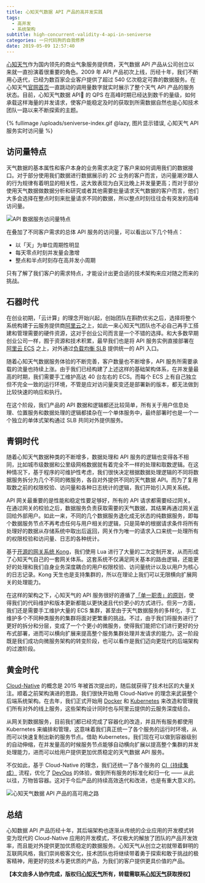 ```yaml
---
title: 心知天气数据 API 产品的高并发实践
tags:
  - 高并发
  - 系统架构
subtitle: high-concurrent-validity-4-api-in-seniverse
categories: 一只代码狗的自我修养
date: 2019-05-09 12:57:40
---
```


[心知天气](https://www.seniverse.com/)作为国内领先的商业气象服务提供商，天气数据 API 产品从公司创立以来就一直扮演着很重要的角色。2009 年 API 产品初次上线，历经十年，我们不断用心迭代，已经为数百家企业客户提供了超过 540 亿次稳定可靠的数据服务。在心知天气[官网首页](https://www.seniverse.com/)一直跳动的调用量数字就实时展示了整个天气 API 产品的服务状态。目前，心知天气数据 API 的 QPS 在高峰时期已经达到数千的量级，如何承载这样海量的并发请求，使客户能稳定及时的获取到所需数据自然也是心知技术团队一路以来不断探索的主题。

{% fullimage /uploads/seniverse-index.gif @lazy, 图片显示错误, 心知天气 API 服务实时访问量 %}

<!-- more -->

## 访问量特点

天气数据的基本属性和客户本身的业务需求决定了客户来如何调用我们的数据接口。对于部分使用我们数据进行数据展示的 2C 业务的客户而言，访问量潮汐跟人的行为规律有着明显的相关性，这大致表现为白天比晚上并发量更高；而对于部分使用天气数据做数据分析和研究或者其他需要批量请求天气数据的客户而言，他们大多会选择在整点时刻来批量请求不同的数据，所以整点时刻往往会有突发的高峰访问量。

![API 数据服务访问量特点](https://i.loli.net/2019/04/18/5cb885ced4a0b.png)

在叠加了不同客户需求的总体 API 服务的访问量，可以看出以下几个特点：

- 以「天」为单位周期性明显
- 每天零点时刻并发量会激增
- 整点和半点时刻存在高并发小周期

只有了解了我们客户的需求特点，才能设计出更合适的技术架构来应对随之而来的挑战。

## 石器时代

在创业初期，「云计算」的理念开始兴起，创始团队在斟酌优劣之后，选择将整个系统构建于云服务提供商[阿里云](https://www.aliyun.com/)之上，如此一来心知天气团队也不必自己再手工搭建和管理需要的硬件资源，这对于创业公司而言是一个不错的选择。和大多数早期创业公司一样，囿于资源和技术积累，最早我们也是将 API 服务实例直接部署在[阿里云 ECS](https://cn.aliyun.com/product/ecs) 之上，对外通过[负载均衡 SLB](https://www.aliyun.com/product/slb) 提供统一的 API 入口。

随着心知天气数据服务体验的不断完善，客户数量也不断增多，API 服务所需要承载的流量也持续上涨。由于我们已经构建了上述这样的基础架构体系，在并发量最高的时期，我们需要手工维护高达 40 台左右的 ECS。而每个 ECS 上有自己独立但不完全一致的运行环境，不管是应对访问量突变还是部署新的版本，都无法做到比较快速的响应和执行。

在这个阶段，我们产品的 API 数据和逻辑都还比较简单，所有关于用户信息处理、位置服务和数据处理的逻辑都揉杂在一个单体服务中，最终部署时也是一个一个独立的单体式架构通过 SLB 共同对外提供服务。

## 青铜时代

随着心知天气数据种类的不断增多，数据处理和 API 服务的逻辑也变得各不相同，比如城市级数据和公里级网格数据就有着完全不一样的处理和取数逻辑。在这种情况下，基于程序的可维护性考虑，我们很快决定根据数据处理逻辑的不同将数据服务拆分为几个不同的微服务，各自对外提供不同的天气数据 API。而为了复用取数之前的权限校验、访问量和各种日志统计的逻辑，我们开始引入网关系统。

API 网关最重要的是性能和稳定性要足够好，所有的 API 请求都需要经过网关。在通过网关的校验之后，数据服务负责获取需要的天气数据，其结果再通过网关返回给外部用户。如此一来，不同的几个数据服务退化成无状态的纯数据服务，即每个数据服务节点不再考虑任何与用户相关的逻辑，只是简单的根据请求条件将所有处理好的数据从存储系统中取出后返回，网关作为唯一的请求入口来统一处理所有的权限校验和访问量、日志的各种统计。

基于[开源的网关系统 Kong](https://konghq.com/)，我们使用 Lua 进行了大量的二次定制开发，从而形成了心知天气自己的一套网关体系。这套系统不仅满足网关基本的路由逻辑，还能更好的处理和我们自身业务深度耦合的用户权限校验、访问量统计以及以用户为核心的日志记录。Kong 天生也是支持集群的，所以在理论上我们可以无限横向扩展网关的处理能力。

在这样的架构之下，心知天气的 API 服务很好的遵循了[「单一职责」的原则](https://zh.wikipedia.org/wiki/单一功能原则)，使得我们的代码维护和版本更新都能以更快速且代价更小的方式进行。但另一方面，我们还是需要手工维护大量的 ECS 集群，甚至由于天气数据服务的多样化，手工维护多个不同种类服务的集群将面对更繁重的挑战。不过，由于我们将服务进行了更好的拆分和分层，变成了一个个更小的微服务，使得我们能把它们进行更好的分布式部署，进而可以横向扩展来提高整个服务集群处理并发请求的能力。这一阶段既是我们成功向微服务架构的转变阶段，也可以看作是我们迈向更现代的后端架构的过渡阶段。

## 黄金时代

[Cloud-Native](https://pivotal.io/cloud-native) 的概念是 2015 年被首次提出的，随后就获得了技术社区的大量关注。顺着之前架构演进的思路，我们很快开始用 Cloud-Native 的理念来武装整个后端系统架构。在去年，我们正式开始用 [Docker](https://www.docker.com/) 和 [Kubernetes](https://kubernetes.io/) 来改造和管理我们所有对外的线上服务，这些架构设计同时也与阿里云提供的云服务深度结合。

从网关到数据服务，目前我们都已经完成了容器化的改造，并且所有服务都使用 Kubernetes 来编排和管理，这意味着我们真正统一了各个服务的运行时环境，从而可以快速复制出新的服务节点。借助 Kubernetes，我们现在可以做到容器级别的自动伸缩，在并发量高的时候服务节点能够自动横向扩展以提高整个集群的并发处理能力，进而可以给用户提供更加优质稳定的天气数据 API 服务。

不仅如此，基于 Cloud-Native 的理念，我们还统一了各个服务的 [CI（持续集成）](https://zh.wikipedia.org/wiki/持續整合) 流程，优化了 [DevOps](https://zh.wikipedia.org/wiki/DevOps) 的体验，做到所有服务的标准化和归一化 —— 从此以往，万物皆容器。这对于今后产品的持续高效迭代和改进，也是有重大意义的。

![心知天气数据 API 产品的高可用之路](https://i.loli.net/2019/05/09/5cd3d76bb42c6.png)

## 总结

心知数据 API 产品历经十年，其后端架构也逐渐从传统的企业应用的开发模式转变为现代的 Cloud-Native 应用的开发模式，不仅极大的解放了团队的产品开发效率，而且能对外提供更加优质稳定的数据服务。心知天气从创立之初就带着鲜明的互联网风格，我们崇尚极客文化，技术团队也将继续带着勇于探索和敢于挑战的极客精神，用更好的技术与更优质的产品，为我们的客户提供更具价值的产品。

**【本文由多人协作完成，版权归[心知天气](https://www.seniverse.com/)所有，转载需联系[心知天气](mailto:hi@seniverse.com?subject=文章转载授权申请)获取授权】**
